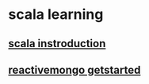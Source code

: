 # scala learning

## [scala instroduction](introduction)

## [reactivemongo getstarted](reactivemongo-getstarted)
